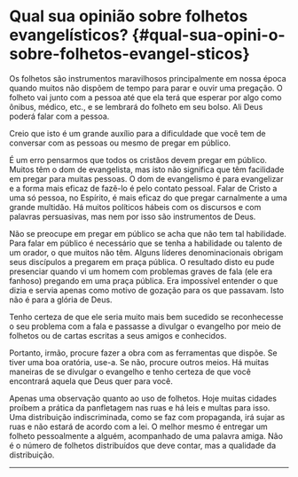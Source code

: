 # Qual sua opinião sobre folhetos evangelísticos? {#qual-sua-opini-o-sobre-folhetos-evangel-sticos}

Os folhetos são instrumentos maravilhosos principalmente em nossa época quando muitos não dispõem de tempo para parar e ouvir uma pregação. O folheto vai junto com a pessoa até que ela terá que esperar por algo como ônibus, médico, etc., e se lembrará do folheto em seu bolso. Ali Deus poderá falar com a pessoa.

Creio que isto é um grande auxílio para a dificuldade que você tem de conversar com as pessoas ou mesmo de pregar em público.

É um erro pensarmos que todos os cristãos devem pregar em público. Muitos têm o dom de evangelista, mas isto não significa que têm facilidade em pregar para muitas pessoas. O dom de evangelismo é para evangelizar e a forma mais eficaz de fazê-lo é pelo contato pessoal. Falar de Cristo a uma só pessoa, no Espírito, é mais eficaz do que pregar carnalmente a uma grande multidão. Há muitos políticos hábeis com os discursos e com palavras persuasivas, mas nem por isso são instrumentos de Deus.

Não se preocupe em pregar em público se acha que não tem tal habilidade. Para falar em público é necessário que se tenha a habilidade ou talento de um orador, o que muitos não têm. Alguns líderes denominacionais obrigam seus discípulos a pregarem em praça pública. O resultado disto eu pude presenciar quando vi um homem com problemas graves de fala (ele era fanhoso) pregando em uma praça pública. Era impossível entender o que dizia e servia apenas como motivo de gozação para os que passavam. Isto não é para a glória de Deus.

Tenho certeza de que ele seria muito mais bem sucedido se reconhecesse o seu problema com a fala e passasse a divulgar o evangelho por meio de folhetos ou de cartas escritas a seus amigos e conhecidos.

Portanto, irmão, procure fazer a obra com as ferramentas que dispõe. Se tiver uma boa oratória, use-a. Se não, procure outros meios. Há muitas maneiras de se divulgar o evangelho e tenho certeza de que você encontrará aquela que Deus quer para você.

Apenas uma observação quanto ao uso de folhetos. Hoje muitas cidades proíbem a prática da panfletagem nas ruas e há leis e multas para isso. Uma distribuição indiscriminada, como se faz com propaganda, irá sujar as ruas e não estará de acordo com a lei. O melhor mesmo é entregar um folheto pessoalmente a alguém, acompanhado de uma palavra amiga. Não é o número de folhetos distribuídos que deve contar, mas a qualidade da distribuição.

*****